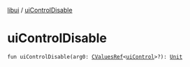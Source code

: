 [libui](index.md) / [uiControlDisable](./ui-control-disable.md)

# uiControlDisable

`fun uiControlDisable(arg0: `[`CValuesRef`](../kotlinx.cinterop/-c-values-ref/index.md)`<`[`uiControl`](ui-control/index.md)`>?): `[`Unit`](https://kotlinlang.org/api/latest/jvm/stdlib/kotlin/-unit/index.html)